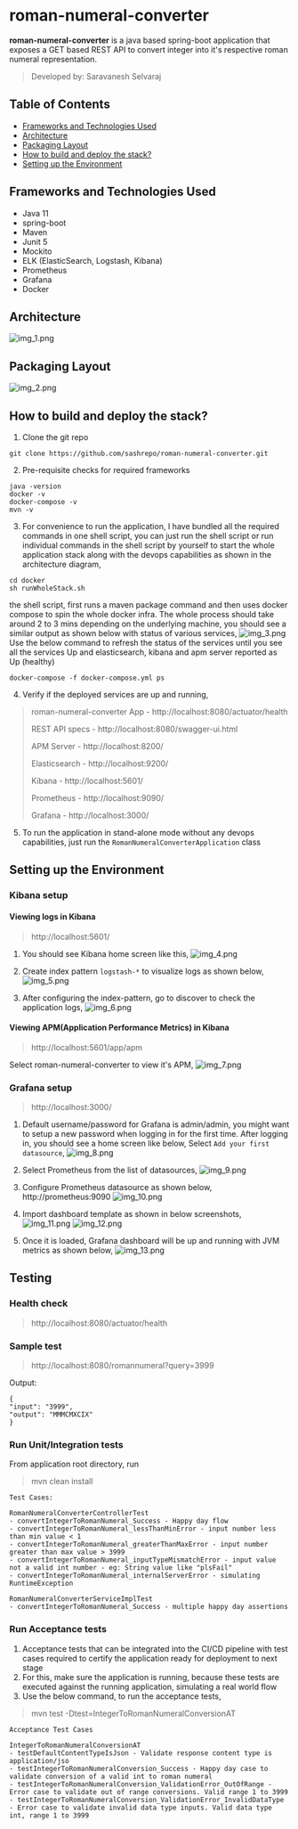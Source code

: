 # roman-numeral-converter

**roman-numeral-converter** is a java based spring-boot application that exposes a GET based REST API to convert integer
into it's respective roman numeral representation.
> Developed by: Saravanesh Selvaraj

## Table of Contents

- [Frameworks and Technologies Used](#frameworks-and-technologies-used)
- [Architecture](#architecture)
- [Packaging Layout](#packaging-layout)
- [How to build and deploy the stack?](#how-to-build-and-deploy-the-stack)
- [Setting up the Environment](#setting-up-the-environment)

## Frameworks and Technologies Used

* Java 11
* spring-boot
* Maven
* Junit 5
* Mockito
* ELK (ElasticSearch, Logstash, Kibana)
* Prometheus
* Grafana
* Docker

## Architecture

![img_1.png](images/roman-numeral-converter-architecture.png)

## Packaging Layout

![img_2.png](images/application-packaging-layout.png)

## How to build and deploy the stack?

1. Clone the git repo

```
git clone https://github.com/sashrepo/roman-numeral-converter.git
```

2. Pre-requisite checks for required frameworks

```
java -version
docker -v
docker-compose -v
mvn -v
```

3. For convenience to run the application, I have bundled all the required commands in one shell script, you can just
   run the shell script or run individual commands in the shell script by yourself to start the whole application stack
   along with the devops capabilities as shown in the architecture diagram,

```
cd docker
sh runWholeStack.sh
```

the shell script, first runs a maven package command and then uses docker compose to spin the whole docker infra. The
whole process should take around 2 to 3 mins depending on the underlying machine, you should see a similar output as
shown below with status of various services,
![img_3.png](images/docker-compose-status.png)
Use the below command to refresh the status of the services until you see all the services Up and elasticsearch, kibana
and apm server reported as Up (healthy)

```
docker-compose -f docker-compose.yml ps
```

4. Verify if the deployed services are up and running,

> roman-numeral-converter App - http://localhost:8080/actuator/health
>
> REST API specs - http://localhost:8080/swagger-ui.html
>
> APM Server - http://localhost:8200/
>
> Elasticsearch - http://localhost:9200/
>
> Kibana - http://localhost:5601/
>
> Prometheus - http://localhost:9090/
>
> Grafana - http://localhost:3000/

5. To run the application in stand-alone mode without any devops capabilities, just run
   the `RomanNumeralConverterApplication` class

## Setting up the Environment

### Kibana setup

#### Viewing logs in Kibana

> http://localhost:5601/

1. You should see Kibana home screen like this,
   ![img_4.png](images/kibana-setup/Kibana_1.png)

2. Create index pattern `logstash-*` to visualize logs as shown below,
   ![img_5.png](images/kibana-setup/Kibana_2_index_pattern.png)

3. After configuring the index-pattern, go to discover to check the application logs,
   ![img_6.png](images/kibana-setup/Kibana_3_logs.png)

#### Viewing APM(Application Performance Metrics) in Kibana

> http://localhost:5601/app/apm

Select roman-numeral-converter to view it's APM,
![img_7.png](images/kibana-setup/Kibana_4_APM.png)

### Grafana setup

> http://localhost:3000/

1. Default username/password for Grafana is admin/admin, you might want to setup a new password when logging in for the
   first time. After logging in, you should see a home screen like below, Select `Add your first datasource`,
   ![img_8.png](images/grafana-setup/Grafana_1.png)

2. Select Prometheus from the list of datasources,
   ![img_9.png](images/grafana-setup/Grafana_2_addDataSource.png)

3. Configure Prometheus datasource as shown below,  http://prometheus:9090
   ![img_10.png](images/grafana-setup/Grafana_3_Prometheus_Config.png)

4. Import dashboard template as shown in below screenshots,
   ![img_11.png](images/grafana-setup/Grafana_4_Import_JVM_Dashboard.png)
   ![img_12.png](images/grafana-setup/Grafana_5_Import_Config.png)

5. Once it is loaded, Grafana dashboard will be up and running with JVM metrics as shown below,
   ![img_13.png](images/grafana-setup/Grafana_6_dashboard.png)

## Testing

### Health check

> http://localhost:8080/actuator/health

### Sample test

> http://localhost:8080/romannumeral?query=3999

Output:

```
{
"input": "3999",
"output": "MMMCMXCIX"
}
```

### Run Unit/Integration tests

From application root directory, run
> mvn clean install

```
Test Cases:

RomanNumeralConverterControllerTest
- convertIntegerToRomanNumeral_Success - Happy day flow
- convertIntegerToRomanNumeral_lessThanMinError - input number less than min value < 1
- convertIntegerToRomanNumeral_greaterThanMaxError - input number greater than max value > 3999
- convertIntegerToRomanNumeral_inputTypeMismatchError - input value not a valid int number - eg: String value like "plsFail"
- convertIntegerToRomanNumeral_internalServerError - simulating RuntimeException

RomanNumeralConverterServiceImplTest
- convertIntegerToRomanNumeral_Success - multiple happy day assertions

```

### Run Acceptance tests

1. Acceptance tests that can be integrated into the CI/CD pipeline with test cases required to certify the application
   ready for deployment to next stage
2. For this, make sure the application is running, because these tests are executed against the running application,
   simulating a real world flow
3. Use the below command, to run the acceptance tests,

> mvn test -Dtest=IntegerToRomanNumeralConversionAT

```
Acceptance Test Cases

IntegerToRomanNumeralConversionAT
- testDefaultContentTypeIsJson - Validate response content type is application/jso
- testIntegerToRomanNumeralConversion_Success - Happy day case to validate conversion of a valid int to roman numeral
- testIntegerToRomanNumeralConversion_ValidationError_OutOfRange - Error case to validate out of range conversions. Valid range 1 to 3999
- testIntegerToRomanNumeralConversion_ValidationError_InvalidDataType - Error case to validate invalid data type inputs. Valid data type int, range 1 to 3999
```








   




